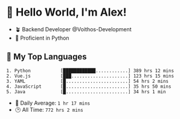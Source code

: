 # 👋 Hello World, I'm Alex!

- 🪴 Backend Developer @Voithos-Development
- 🐍 Proficient in Python

## 💚 My Top Languages
```
1. Python           [████████████............] 389 hrs 12 mins
2. Vue.js           [███.....................] 123 hrs 15 mins
3. YAML             [█.......................] 54 hrs 2 mins
4. JavaScript       [█.......................] 35 hrs 50 mins
5. Java             [█.......................] 34 hrs 1 min
```
- 💪 Daily Average: `1 hr 17 mins`
- 🕑 All Time: `772 hrs 2 mins`
